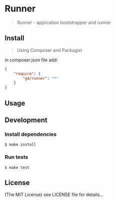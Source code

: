Runner
==========

> Runner - application bootstrapper and runner

## Install

> Using Composer and Packagist

in composer.json file add:

```json
{
    "require": {
        "g4/runner": "*"
    }
}
```

## Usage

## Development

### Install dependencies

    $ make install

### Run tests

    $ make test

## License

(The MIT License)
see LICENSE file for details...
